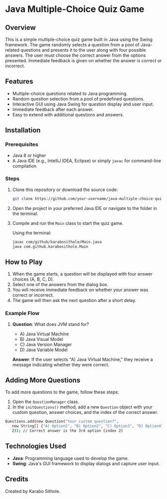 # Java Multiple-Choice Quiz Game

## Overview
This is a simple multiple-choice quiz game built in Java using the Swing framework. The game randomly selects a question from a pool of Java-related questions and presents it to the user along with four possible answers. The user must choose the correct answer from the options presented. Immediate feedback is given on whether the answer is correct or incorrect.

## Features
- Multiple-choice questions related to Java programming.
- Random question selection from a pool of predefined questions.
- Interactive GUI using Java Swing for question display and user input.
- Immediate feedback after each answer.
- Easy to extend with additional questions and answers.

## Installation

### Prerequisites
- Java 8 or higher
- A Java IDE (e.g., IntelliJ IDEA, Eclipse) or simply `javac` for command-line compilation

### Steps
1. Clone this repository or download the source code:
   ```bash
   git clone https://github.com/your-username/java-multiple-choice-quiz.git
   ```
2. Open the project in your preferred Java IDE or navigate to the folder in the terminal.
3. Compile and run the `Main` class to start the quiz game.

   Using the terminal:
   ```bash
   javac com/github/karabosithole/Main.java
   java com.github.karabosithole.Main
   ```

## How to Play
1. When the game starts, a question will be displayed with four answer choices (A, B, C, D).
2. Select one of the answers from the dialog box.
3. You will receive immediate feedback on whether your answer was correct or incorrect.
4. The game will then ask the next question after a short delay.

### Example Flow
1. **Question**: What does JVM stand for?
   - A) Java Virtual Machine
   - B) Java Visual Model
   - C) Java Version Manager
   - D) Java Variable Model

   **Answer**: If the user selects "A) Java Virtual Machine," they receive a message indicating whether they were correct.

## Adding More Questions
To add more questions to the game, follow these steps:
1. Open the `QuestionManager` class.
2. In the `initQuestions()` method, add a new `Question` object with your custom question, answer choices, and the index of the correct answer.

```bash
Questions.add(new Question("Your custom question?",
   new String[] {"A) Option1", "B) Option2", "C) Option3", "D) Option4"},
   2)); // Correct answer is the 3rd option (index 2)
```

## Technologies Used
- **Java**: Programming language used to develop the game.
- **Swing**: Java's GUI framework to display dialogs and capture user input.

## Credits
Created by Karabo Sithole.
